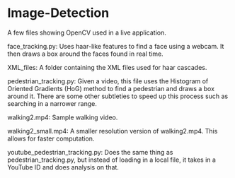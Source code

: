 # Image-Detection

A few files showing OpenCV used in a live application. 

face_tracking.py: Uses haar-like features to find a face using a webcam. It then draws a box around the faces found in real time.

XML_files: A folder containing the XML files used for haar cascades.

pedestrian_tracking.py: Given a video, this file uses the Histogram of Oriented Gradients (HoG) method to find a pedestrian and draws a box around it. There are some other subtleties to speed up this process such as searching in a narrower range.

walking2.mp4: Sample walking video.

walking2_small.mp4: A smaller resolution version of walking2.mp4. This allows for faster computation.

youtube_pedestrian_tracking.py: Does the same thing as pedestrian_tracking.py, but instead of loading in a local file, it takes in a YouTube ID and does analysis on that.
